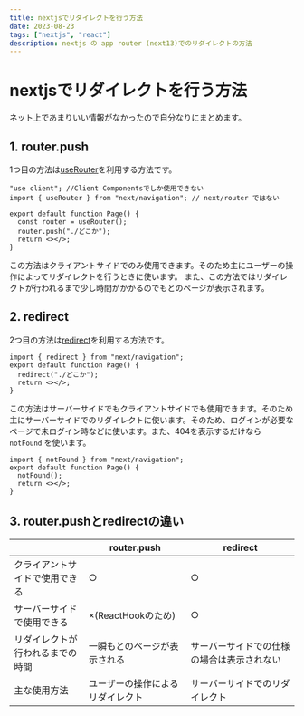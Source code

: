 ```yaml
---
title: nextjsでリダイレクトを行う方法
date: 2023-08-23
tags: ["nextjs", "react"]
description: nextjs の app router (next13)でのリダイレクトの方法
---
```


<!-- markdownlint-disable MD025 MD033 -->

# nextjsでリダイレクトを行う方法

ネット上であまりいい情報がなかったので自分なりにまとめます。

## 1. router.push

1つ目の方法は[useRouter](https://nextjs.org/docs/app/api-reference/functions/use-router)を利用する方法です。

```tsx
"use client"; //Client Componentsでしか使用できない
import { useRouter } from "next/navigation"; // next/router ではない

export default function Page() {
  const router = useRouter();
  router.push("./どこか");
  return <></>;
}
```

この方法はクライアントサイドでのみ使用できます。そのため主にユーザーの操作によってリダイレクトを行うときに使います。
また、この方法ではリダイレクトが行われるまで少し時間がかかるのでもとのページが表示されます。

## 2. redirect

2つ目の方法は[redirect](https://nextjs.org/docs/app/api-reference/functions/redirect)を利用する方法です。

```tsx
import { redirect } from "next/navigation";
export default function Page() {
  redirect("./どこか");
  return <></>;
}
```

この方法はサーバーサイドでもクライアントサイドでも使用できます。そのため主にサーバーサイドでのリダイレクトに使います。そのため、ログインが必要なページで未ログイン時などに使います。また、404を表示するだけなら `notFound` を使います。

```tsx
import { notFound } from "next/navigation";
export default function Page() {
  notFound();
  return <></>;
}
```

## 3. router.pushとredirectの違い

|                                  | router.push                      | redirect                                   |
| -------------------------------- | -------------------------------- | ------------------------------------------ |
| クライアントサイドで使用できる   | ○                                | ○                                          |
| サーバーサイドで使用できる       | ×(ReactHookのため)               | ○                                          |
| リダイレクトが行われるまでの時間 | 一瞬もとのページが表示される     | サーバーサイドでの仕様の場合は表示されない |
| 主な使用方法                     | ユーザーの操作によるリダイレクト | サーバーサイドでのリダイレクト             |
